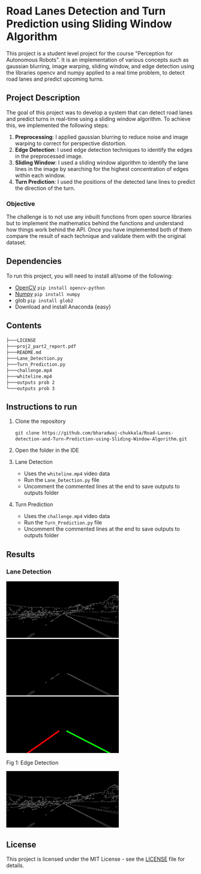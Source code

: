 # Road Lanes Detection and Turn Prediction using Sliding Window Algorithm

This project is a student level project for the course "Perception for Autonomous Robots". It is an implementation of various concepts such as gaussian blurring, image warping, sliding window, and edge detection using the libraries opencv and numpy applied to a real time problem, to detect road lanes and predict upcoming turns.

## Project Description

The goal of this project was to develop a system that can detect road lanes and predict turns in real-time using a sliding window algorithm. To achieve this, we implemented the following steps:

1. **Preprocessing**: I applied gaussian blurring to reduce noise and image warping to correct for perspective distortion.
2. **Edge Detection**: I used edge detection techniques to identify the edges in the preprocessed image.
3. **Sliding Window**: I used a sliding window algorithm to identify the lane lines in the image by searching for the highest concentration of edges within each window.
4. **Turn Prediction**: I used the positions of the detected lane lines to predict the direction of the turn.

### Objective

The challenge is to not use any inbuilt functions from open source libraries but to implement the mathematics behind the functions and understand how things work behind the API. Once you have implemented both of them compare the result of each technique and validate them with the original dataset.

## Dependencies

To run this project, you will need to install all/some of the following:

- [OpenCV](https://docs.opencv.org/) `pip install opencv-python`
- [Numpy](https://numpy.org/doc/stable/) `pip install numpy`
- glob `pip install glob2`
- Download and install Anaconda {easy}

## Contents

```
├───LICENSE
├───proj2_part2_report.pdf
├───README.md
├───Lane_Detection.py
├───Turn_Prediction.py
├───challenge.mp4
├───whiteline.mp4
├───outputs prob 2
└───outputs prob 3
```

## Instructions to run

1. Clone the repository

   ```
   git clone https://github.com/bharadwaj-chukkala/Road-Lanes-detection-and-Turn-Prediction-using-Sliding-Window-Algorithm.git
   ```
2. Open the folder in the IDE
3. Lane Detection

   * Uses the ``whiteline.mp4`` video data
   * Run the `Lane_Detection.py` file
   * Uncomment the commented lines at the end to save outputs to outputs folder
4. Turn Prediction

   * Uses the `challenge.mp4` video data
   * Run the `Turn_Prediction.py` file
   * Uncomment the commented lines at the end to save outputs to outputs folder

## Results

### Lane Detection

<div class="row">
  <div class="column">
    <img width="300" height="150" src="https://github.com/bharadwaj-chukkala/Road-Lanes-detection-and-Turn-Prediction-using-Sliding-Window-Algorithm/blob/master/outputs%20prob%202/edge_image.jpg">
  </div>
  <div class="column">
    <img width="300" height="150" src="https://github.com/bharadwaj-chukkala/Road-Lanes-detection-and-Turn-Prediction-using-Sliding-Window-Algorithm/blob/master/outputs%20prob%202/masked_image.jpg">
  </div>
  <div class="column">
    <img width="300" height="150" src="https://github.com/bharadwaj-chukkala/Road-Lanes-detection-and-Turn-Prediction-using-Sliding-Window-Algorithm/blob/master/outputs%20prob%202/hough_image.jpg">
  </div>
</div>



Fig 1: Edge Detection

<img width="300" height="150" src="https://github.com/bharadwaj-chukkala/Road-Lanes-detection-and-Turn-Prediction-using-Sliding-Window-Algorithm/blob/master/outputs%20prob%202/edge_image.jpg">




## License

This project is licensed under the MIT License - see the [LICENSE](LICENSE) file for details.
